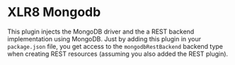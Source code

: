 # XLR8 Mongodb

This plugin injects the MongoDB driver and the a REST backend implementation using MongoDB. Just by adding this plugin in your `package.json` file, you get access to the `mongodbRestBackend` backend type when creating REST resources (assuming you also added the REST plugin). 

